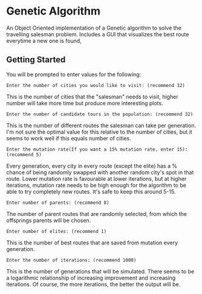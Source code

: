 # Genetic Algorithm
 
 An Object Oriented implementation of a Genetic algorithm to solve the travelling salesman problem. 
 Includes a GUI that visualizes the best route everytime a new one is found,
 
 ## Getting Started
 
 You will be prompted to enter values for the following:
 
 ```
 Enter the number of cities you would like to visit: (recommend 32)
 ```
 This is the number of cities that the "salesman" needs to visit, higher number will take more time but produce
more interesting plots.

 ```
 Enter the number of candidate tours in the population: (recommend 32)
 ```
 This is the number of different routes the salesman can take per generation.  I'm not sure the optimal value for this
relative to the number of cities, but it seems to work well if this equals number of cities.

 ```
 Enter the mutation rate(If you want a 15% mutation rate, enter 15): (recommend 5)
 ```
 Every generation, every city in every route (except the elite) has a % chance of being randomly swapped with another
random city's spot in that route.  Lower mutation rate is favourable at lower iterations, but at higher iterations,
mutation rate needs to be high enough for the algorithm to be able to try completely new routes.  It's safe to keep
this around 5-15.

 ```
 Enter number of parents: (recommend 8)
 ```
 The number of parent routes that are randomly selected, from which the offsprings parents will be chosen.  

 ```
 Enter number of elites: (recommend 1)
 ```
 This is the number of best routes that are saved from mutation every generation.  
 
 ```
 Enter the number of iterations: (recommend 1000)
 ```
This is the number of generations that will be simulated.  There seems to be a logarithmic relationship of increasing
improvement and increasing iterations.  Of course, the more iterations, the better the output will be.
